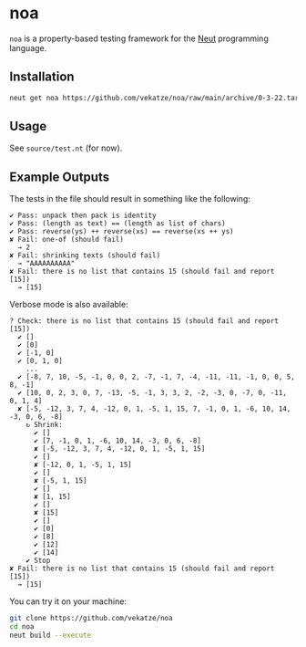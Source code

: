 # noa

`noa` is a property-based testing framework for the [Neut](https://vekatze.github.io/neut/) programming language.

## Installation

```sh
neut get noa https://github.com/vekatze/noa/raw/main/archive/0-3-22.tar.zst
```

## Usage

See `source/test.nt` (for now).

## Example Outputs

The tests in the file should result in something like the following:

```text
✔ Pass: unpack then pack is identity
✔ Pass: (length as text) == (length as list of chars)
✔ Pass: reverse(ys) ++ reverse(xs) == reverse(xs ++ ys)
✘ Fail: one-of (should fail)
  → 2
✘ Fail: shrinking texts (should fail)
  → "AAAAAAAAAA"
✘ Fail: there is no list that contains 15 (should fail and report [15])
  → [15]
```

Verbose mode is also available:

```text
? Check: there is no list that contains 15 (should fail and report [15])
  ✔ []
  ✔ [0]
  ✔ [-1, 0]
  ✔ [0, 1, 0]
    ...
  ✔ [-8, 7, 10, -5, -1, 0, 0, 2, -7, -1, 7, -4, -11, -11, -1, 0, 0, 5, 8, -1]
  ✔ [10, 0, 2, 3, 0, 7, -13, -5, -1, 3, 3, 2, -2, -3, 0, -7, 0, -11, 0, 1, 4]
  ✘ [-5, -12, 3, 7, 4, -12, 0, 1, -5, 1, 15, 7, -1, 0, 1, -6, 10, 14, -3, 0, 6, -8]
    ↻ Shrink:
      ✔ []
      ✔ [7, -1, 0, 1, -6, 10, 14, -3, 0, 6, -8]
      ✘ [-5, -12, 3, 7, 4, -12, 0, 1, -5, 1, 15]
      ✔ []
      ✘ [-12, 0, 1, -5, 1, 15]
      ✔ []
      ✘ [-5, 1, 15]
      ✔ []
      ✘ [1, 15]
      ✔ []
      ✘ [15]
      ✔ []
      ✔ [0]
      ✔ [8]
      ✔ [12]
      ✔ [14]
    ✔ Stop
✘ Fail: there is no list that contains 15 (should fail and report [15])
  → [15]
```

You can try it on your machine:

```sh
git clone https://github.com/vekatze/noa
cd noa
neut build --execute
```
